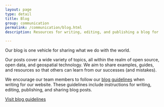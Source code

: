 ```yaml
---
layout: page
type: detail
title: Blog
group: communication
permalink: /communication/blog.html
description: Resources for writing, editing, and publishing a blog for our main marketing website.

---
```

Our blog is one vehicle for sharing what we do with the world.

Our posts cover a wide variety of topics, all within the realm of open source, open data, and geospatial technology. We aim to share examples, guides, and resources so that others can learn from our successes (and mistakes).

We encourage our team members to follow our [blog guidelines](https://github.com/azavea/azavea-blog) when writing for our website. These guidelines include instructions for writing, editing, publishing, and sharing blog posts.

<a href="https://github.com/azavea/azavea-blog" class="c-btn c-btn--small">Visit blog guidelines</a>
